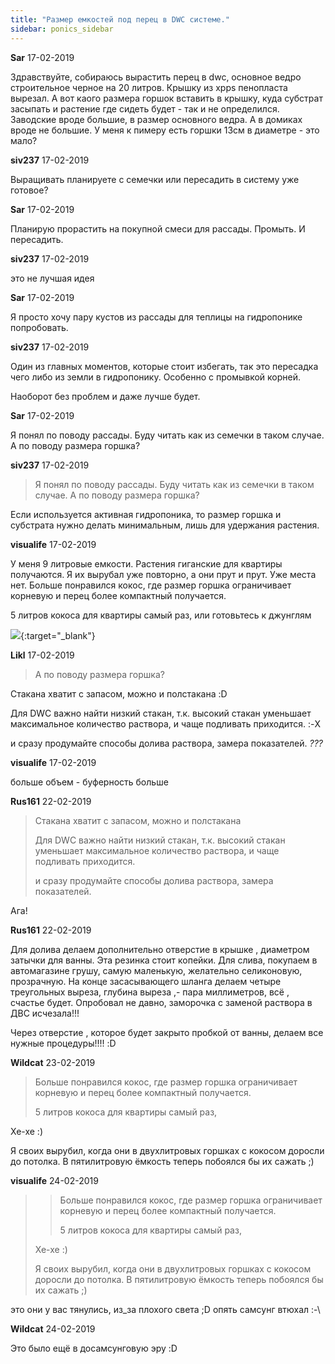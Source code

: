 ```yaml
---
title: "Размер емкостей под перец в DWC системе."
sidebar: ponics_sidebar
---
```


**Sar** 17-02-2019

Здравствуйте, собираюсь вырастить перец в dwc, основное ведро строительное черное на 20 литров. Крышку из xpps пенопласта вырезал. А вот каого размера горшок вставить в крышку, куда субстрат засыпать и растение где сидеть будет - так и не определился. Заводские вроде большие, в размер основного ведра. А в домиках вроде не большие. У меня к пимеру есть горшки 13см в диаметре - это мало?


**siv237** 17-02-2019

Выращивать планируете с семечки или пересадить в систему уже готовое?


**Sar** 17-02-2019

Планирую прорастить на покупной смеси для рассады. Промыть. И пересадить.


**siv237** 17-02-2019

это не лучшая идея


**Sar** 17-02-2019

Я просто хочу пару кустов из рассады для теплицы на гидропонике попробовать.


**siv237** 17-02-2019

Один из главных моментов, которые стоит избегать, так это пересадка чего либо из земли в гидропонику. Особенно с промывкой корней.

Наоборот без проблем и даже лучше будет.


**Sar** 17-02-2019

Я понял по поводу рассады. Буду читать как из семечки в таком случае. А по поводу размера горшка?


**siv237** 17-02-2019

> Я понял по поводу рассады. Буду читать как из семечки в таком случае. А по поводу размера горшка?

Если используется активная гидропоника, то размер горшка и субстрата нужно делать минимальным, лишь для удержания растения.


**visualife** 17-02-2019

У меня 9 литровые емкости. Растения гиганские для квартиры получаются. Я их вырубал уже повторно, а они прут и прут. Уже места нет. Больше понравился кокос, где размер горшка ограничивает корневую и перец более компактный получается.

5 литров кокоса для квартиры самый раз, или готовьтесь к джунглям

[![](/attachimages/19420_Screenshot_1.jpg)](https://t.me/ponics_ru_files/19583){:target="_blank"}

**Likl** 17-02-2019

> А по поводу размера горшка?

Стакана хватит с запасом, можно и полстакана :D

Для DWC важно найти низкий стакан, т.к. высокий стакан уменьшает максимальное количество раствора, и чаще подливать приходится. :-X

и сразу продумайте способы долива раствора, замера показателей. *???*


**visualife** 17-02-2019

больше объем - буферность больше 


**Rus161** 22-02-2019

> Стакана хватит с запасом, можно и полстакана 
> 
> Для DWC важно найти низкий стакан, т.к. высокий стакан уменьшает максимальное количество раствора, и чаще подливать приходится. 
> 
> и сразу продумайте способы долива раствора, замера показателей. 

Ага!


**Rus161** 22-02-2019

Для долива делаем дополнительно отверстие в крышке , диаметром затычки для ванны. Эта резинка стоит копейки. Для слива, покупаем в автомагазине грушу, самую маленькую, желательно селиконовую, прозрачную. На конце засасывающего шланга делаем четыре треугольных выреза, глубина выреза ,- пара миллиметров, всё , счастье будет. Опробовал не давно, заморочка с заменой раствора в ДВС исчезала!!!

Через отверстие , которое будет закрыто пробкой от ванны, делаем все нужные процедуры!!!! :D


**Wildcat** 23-02-2019

> Больше понравился кокос, где размер горшка ограничивает корневую и перец более компактный получается.
> 
> 5 литров кокоса для квартиры самый раз, 

Хе-хе :)

Я своих вырубил, когда они в двухлитровых горшках с кокосом доросли до потолка. В пятилитровую ёмкость теперь побоялся бы их сажать ;)


**visualife** 24-02-2019

> > Больше понравился кокос, где размер горшка ограничивает корневую и перец более компактный получается.
> > 
> > 5 литров кокоса для квартиры самый раз, 
> 
> 
> 
> Хе-хе :)
> 
> Я своих вырубил, когда они в двухлитровых горшках с кокосом доросли до потолка. В пятилитровую ёмкость теперь побоялся бы их сажать ;)

это они у вас тянулись, из_за плохого света ;D опять самсунг втюхал :-\


**Wildcat** 24-02-2019

Это было ещё в досамсунговую эру :D


